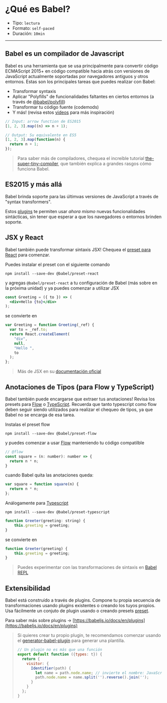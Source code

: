 # ¿Qué es Babel?

* Tipo: `lectura`
* Formato: `self-paced`
* Duración: `10min`

***

## Babel es un compilador de Javascript

Babel es una herramienta que se usa principalmente para convertir código
ECMAScript 2015+ en código compatible hacia atrás con versiones de JavaScript
actualmente soportadas por navegadores antiguos y otros entornos.
Estas son los principales tareas que puedes realizar con Babel:

* Transformar syntaxis
* Aplicar "Polyfills" de funcionalidades faltantes en ciertos entornos
  (a través de [@babel/polyfill](https://babeljs.io/docs/en/babel-polyfill))
* Transformar tu código fuente (codemods)
* Y más! (revisa estos [videos](https://babeljs.io/videos.html) para más inspiración)

```js
// Input: arrow function de ES2015
[1, 2, 3].map((n) => n + 1);

// Output: Su equivalente en ES5
[1, 2, 3].map(function(n) {
  return n + 1;
});
```

> Para saber más de compiladores, chequea el increíble tutorial
> [the-super-tiny-compiler](https://github.com/thejameskyle/the-super-tiny-compiler),
> que también explica a grandes rasgos cómo funciona Babel.

## ES2015 y más allá

Babel brinda soporte para las últimvas versiones de JavaScript a través de
"syntax transformers".

Estos [plugins](https://babeljs.io/docs/en/plugins) te permiten
usar *ahora mismo* nuevas funcionalidades sintácticas, sin tener que esperar a
que los navegadores o entornos brinden soporte.

## JSX y React

Babel también puede transformar sintaxis JSX! Chequea el [preset para React](https://babeljs.io/docs/en/babel-preset-react)
para comenzar.

Puedes instalar el preset con el siguiente comando

```shell
npm install --save-dev @babel/preset-react
```

y agregas `@babel/preset-react` a tu configuración de Babel
(más sobre en la próxima unidad) y ya puedes comenzar a utilizar JSX

```jsx
const Greeting = ({ to }) => (
  <div>Hello {to}</div>
);
```

se convierte en

```js
var Greeting = function Greeting(_ref) {
  var to = _ref.to;
  return React.createElement(
    "div",
    null,
    "Hello ",
    to
  );
};
```

> Más de JSX en su [documentación oficial](https://facebook.github.io/jsx/)

## Anotaciones de Tipos (para Flow y TypeScript)

Babel también puede encargarse que extraer tus anotaciones!
Revisa los presets para [Flow](https://babeljs.io/docs/en/babel-preset-flow)
o [TypeScript](https://babeljs.io/docs/en/babel-preset-typescript).
Recuerda que tanto typescript como flow deben seguir siendo utilizados para realizar
el chequeo de tipos, ya que Babel no se encarga de esa tarea.

Instalas el preset flow

```shell
npm install --save-dev @babel/preset-flow
```

y puedes comenzar a usar [Flow](https://flow.org/) manteniendo
tu código compatilble

```js
// @flow
const square = (n: number): number => {
  return n * n;
}
```

cuando Babel quita las anotaciones queda:

```js
var square = function square(n) {
  return n * n;
};
```

Análogamente para [Typescript](https://www.typescriptlang.org/)

```shell
npm install --save-dev @babel/preset-typescript
```

```js
function Greeter(greeting: string) {
    this.greeting = greeting;
}
```

se convierte en

```js
function Greeter(greeting) {
    this.greeting = greeting;
}
```

> Puedes experimentar con las transformaciones de sintaxis
> en [Babel REPL](https://babeljs.io/repl)

## Extensibilidad

Babel está construído a través de plugins.
Compone tu propia secuencia de transformaciones usando plugins existentes
o creando los tuyos propios.
Usa fácilmente un conjuto de plugin usando o creando presets
[preset](https://babeljs.io/docs/en/presets).

Para saber más sobre plugins → [https://babeljs.io/docs/en/plugins](https://babeljs.io/docs/en/plugins)

> Si quieres crear tu propio plugin, te recomendamos
> comenzar usando el
> [generator-babel-plugin](https://github.com/babel/generator-babel-plugin)
> para generar una plantilla.
> ```javascript
> // Un plugin no es más que una función
> export default function ({types: t}) {
>   return {
>     visitor: {
>       Identifier(path) {
>         let name = path.node.name; // invierte el nombre: JavaScript -> > tpircSavaJ
>         path.node.name = name.split('').reverse().join('');
>       }
>     }
>   };
> }
> ```
